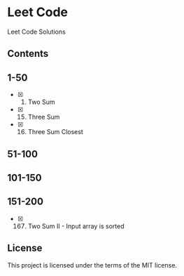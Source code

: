 # Leet Code
Leet Code Solutions

## Contents
## 1-50
- [x] 1. Two Sum
- [x] 15. Three Sum
- [x] 16. Three Sum Closest

## 51-100

## 101-150

## 151-200
- [x] 167. Two Sum II - Input array is sorted

## License
This project is licensed under the terms of the MIT license.
